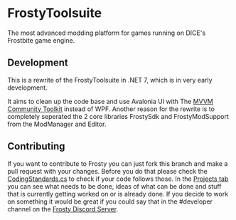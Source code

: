 # FrostyToolsuite
The most advanced modding platform for games running on DICE's Frostbite game engine.

## Development
This is a rewrite of the FrostyToolsuite in .NET 7, which is in very early development.

It aims to clean up the code base and use Avalonia UI with The [MVVM Community Toolkit](https://aka.ms/mvvmtoolkit/docs) instead of WPF.
Another reason for the rewrite is to completely seperated the 2 core libraries FrostySdk and FrostyModSupport from the ModManager and Editor.

## Contributing
If you want to contribute to Frosty you can just fork this branch and make a pull request with your changes.
Before you do that please check the [CodingStandards.cs](https://github.com/CadeEvs/FrostyToolsuite/blob/2.0.0/CodingStandards.cs) to check if your code follows those.
In the [Projects tab](https://github.com/users/CadeEvs/projects/1) you can see what needs to be done, ideas of what can be done and stuff that is currently getting worked on or is already done.
If you decide to work on something it would be great if you could say that in the #developer channel on the [Frosty Discord Server](https://discord.gg/nrq7G5Q9).

